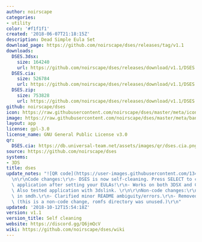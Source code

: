 ```yaml
---
author: noirscape
categories:
- utility
color: '#f1f1f1'
created: '2018-06-07T21:18:15Z'
description: Dead Simple Eula Set
download_page: https://github.com/noirscape/dses/releases/tag/v1.1
downloads:
  DSES.3dsx:
    size: 164240
    url: https://github.com/noirscape/dses/releases/download/v1.1/DSES.3dsx
  DSES.cia:
    size: 526784
    url: https://github.com/noirscape/dses/releases/download/v1.1/DSES.cia
  DSES.zip:
    size: 753828
    url: https://github.com/noirscape/dses/releases/download/v1.1/DSES.zip
github: noirscape/dses
icon: https://raw.githubusercontent.com/noirscape/dses/master/meta/icon.png
image: https://raw.githubusercontent.com/noirscape/dses/master/meta/banner.png
layout: app
license: gpl-3.0
license_name: GNU General Public License v3.0
qr:
  DSES.cia: https://db.universal-team.net/assets/images/qr/dses.cia.png
source: https://github.com/noirscape/dses
systems:
- 3DS
title: dses
update_notes: "![QR code](https://user-images.githubusercontent.com/13433513/46879989-c94bfb80-ce47-11e8-8ab5-36f6fb0f061a.gif)\r\
  \n\r\nCode changes:\r\n- DSES is now self-cleaning. Press SELECT to clean up the\
  \ application after setting your EULAs!\r\n- Works on both 3DSX and CIA builds.\
  \ Also tested application with 3dslink. \r\n\r\nNon-code changes:\r\n- Updated username\
  \ in smdh.\r\n- Clarified minor README ambiguity/errors.\r\n- Removed romfs directory\
  \ (this is a non-code change, romfs directory was unused.)\r\n"
updated: '2018-10-12T15:54:18Z'
version: v1.1
version_title: Self cleaning
website: https://discord.gg/Q6jmQcV
wiki: https://github.com/noirscape/dses/wiki
---
```

